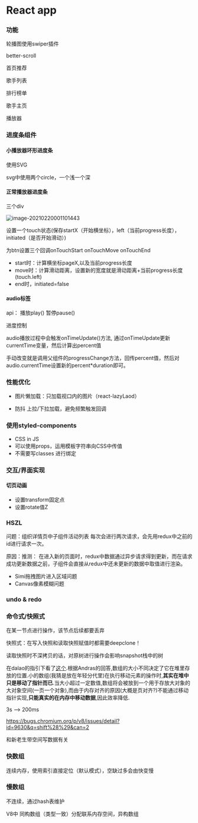 

# React app

### 功能

轮播图使用swiper插件

better-scroll

首页推荐

歌手列表

排行榜单

歌手主页

播放器



### 进度条组件

#### 小播放器环形进度条

使用SVG

svg中使用两个circle，一个浅一个深



#### 正常播放器进度条

三个div 

![image-20210220001101443](C:\Users\20767\AppData\Roaming\Typora\typora-user-images\image-20210220001101443.png)

设置一个touch状态(保存startX（开始横坐标），left（当前progress长度），initiated（是否开始滑动）)

为btn设置三个回调onTouchStart onTouchMove onTouchEnd

* start时：计算横坐标pageX,以及当前progress长度
* move时：计算滑动距离，设置新的宽度就是滑动距离+当前progress长度(touch.left)
* end时，initiated=false



#### audio标签

api： 播放play()  暂停pause()

进度控制

audio播放过程中会触发onTimeUpdate()方法, 通过onTimeUpdate更新currentTime变量，然后计算出percent值

手动改变就是调用父组件的progressChange方法，回传percent值，然后对audio.currentTime设置新的percent*duration即可。



### 性能优化

* 图片懒加载：只加载视口内的图片（react-lazyLaod）

* 防抖 上拉/下拉加载，避免频繁触发回调



### 使用styled-components

* CSS in JS
* 可以使用props，运用模板字符串向CSS中传值
* 不需要写classes 进行绑定



### 交互/界面实现

#### 切页动画

* 设置transform固定点
* 设置rotate值Z



### HSZL



问题：组织详情页中子组件活动列表 每次会进行两次请求，会先用redux中之前的id进行请求一次。

原因：推测： 在进入新的页面时，redux中数据通过异步请求得到更新，而在请求成功更新数据之前，子组件会直接从redux中还未更新的数据中取值进行渲染。





* Simi拖拽图片进入区域问题
* Canvas像素模糊问题







### undo & redo

### 命令式/快照式

在某一节点进行操作，该节点后续都要丢弃



快照式：在写入快照和读取快照赋值时都需要deepclone！

读取快照时不深拷贝的话，对原树进行操作会影响snapshot栈中的树

在dalao的指引下看了[这个](http://stackoverflow.com/questions/27341352/why-does-a-a-nodejs-array-shift-push-loop-run-1000x-slower-above-array-length-87).根据Andras的回答,数组的大小不同决定了它在堆里存放的位置.小的数组(我猜是放在年轻分代里)在执行移动元素的操作时,**其实在堆中只是移动了指针而已**.当大小超过一定数值,数组将会被放到一个用于存放大对象的大对象空间(一页一个对象),而由于内存对齐的原因(大概是页对齐?)不能通过移动指针实现,**只能真实的在内存中移动数据**,因此效率降低.

3s --> 200ms

https://bugs.chromium.org/p/v8/issues/detail?id=9630&q=shift%28%29&can=2

和新老生带空间写数据有关

### 快数组

连续内存，使用索引直接定位（默认模式），空缺过多会由快变慢

### 慢数组

不连续，通过hash表维护

V8中 同构数组（类型一致）分配联系内存空间，异构数组

